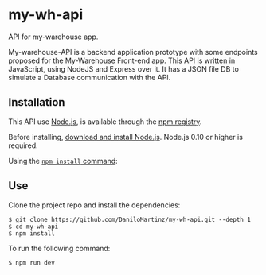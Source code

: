# my-wh-api
API for my-warehouse app.

My-warehouse-API is a backend application prototype with some endpoints proposed for the My-Warehouse Front-end app. 
This API is written in JavaScript, using NodeJS and Express over it.
It has a JSON file DB to simulate a Database communication with the API.

## Installation

This API use [Node.js](https://nodejs.org/en/), is available through the
[npm registry](https://www.npmjs.com/).

Before installing, [download and install Node.js](https://nodejs.org/en/download/).
Node.js 0.10 or higher is required.

Using the 
[`npm install` command](https://docs.npmjs.com/getting-started/installing-npm-packages-locally):

## Use

  Clone the project repo and install the dependencies:

```console
$ git clone https://github.com/DaniloMartinz/my-wh-api.git --depth 1
$ cd my-wh-api
$ npm install
```

To run the following command:

```console
$ npm run dev
```